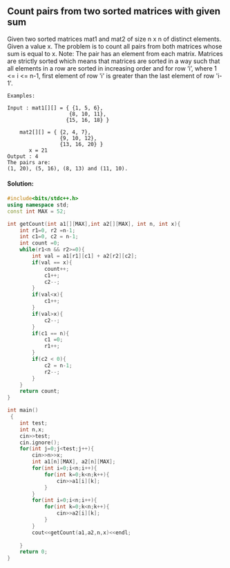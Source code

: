 ## Count pairs from two sorted matrices with given sum
 Given two sorted matrices mat1 and mat2 of size n x n of distinct elements. Given a value x. The problem is to count all pairs from both matrices whose sum is equal to x.
Note: The pair has an element from each matrix. Matrices are strictly sorted which means that matrices are sorted in a way such that all elements in a row are sorted in increasing order and for row ‘i’, where 1 <= i <= n-1, first element of row 'i' is greater than the last element of row 'i-1'.
```
Examples:

Input : mat1[][] = { {1, 5, 6},
                    {8, 10, 11},
                   {15, 16, 18} }
                         
    mat2[][] = { {2, 4, 7},
                 {9, 10, 12},
                 {13, 16, 20} }
       x = 21 
Output : 4
The pairs are:
(1, 20), (5, 16), (8, 13) and (11, 10).
```
#### Solution:
```c++
#include<bits/stdc++.h>
using namespace std;
const int MAX = 52;

int getCount(int a1[][MAX],int a2[][MAX], int n, int x){
    int r1=0, r2 =n-1;
    int c1=0, c2 = n-1;
    int count =0;
    while(r1<n && r2>=0){
        int val = a1[r1][c1] + a2[r2][c2];
        if(val == x){
            count++;
            c1++;
            c2--;
        }
        if(val<x){
            c1++;
        }
        if(val>x){
            c2--;
        }
        if(c1 == n){
            c1 =0;
            r1++;
        }
        if(c2 < 0){
            c2 = n-1;
            r2--;
        }
    }
    return count;
}

int main()
 {
	int test;
	int n,x;
	cin>>test;
	cin.ignore();
	for(int j=0;j<test;j++){
	    cin>>n>>x;
	    int a1[n][MAX], a2[n][MAX];
	    for(int i=0;i<n;i++){
	        for(int k=0;k<n;k++){
	            cin>>a1[i][k];	        
	        }
	    }
	    for(int i=0;i<n;i++){
	        for(int k=0;k<n;k++){
	            cin>>a2[i][k];	        
	        }
	    }
	    cout<<getCount(a1,a2,n,x)<<endl;
	    
	}
	return 0;
}
```
